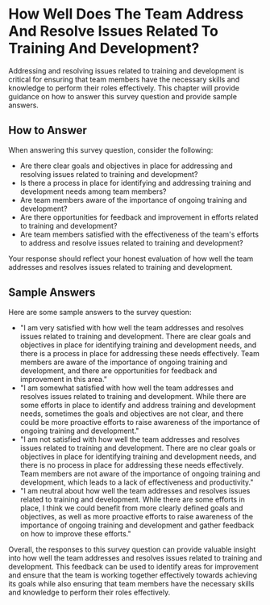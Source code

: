 How Well Does The Team Address And Resolve Issues Related To Training And Development?
=============================================================================================================

Addressing and resolving issues related to training and development is critical for ensuring that team members have the necessary skills and knowledge to perform their roles effectively. This chapter will provide guidance on how to answer this survey question and provide sample answers.

How to Answer
-------------

When answering this survey question, consider the following:

* Are there clear goals and objectives in place for addressing and resolving issues related to training and development?
* Is there a process in place for identifying and addressing training and development needs among team members?
* Are team members aware of the importance of ongoing training and development?
* Are there opportunities for feedback and improvement in efforts related to training and development?
* Are team members satisfied with the effectiveness of the team's efforts to address and resolve issues related to training and development?

Your response should reflect your honest evaluation of how well the team addresses and resolves issues related to training and development.

Sample Answers
--------------

Here are some sample answers to the survey question:

* "I am very satisfied with how well the team addresses and resolves issues related to training and development. There are clear goals and objectives in place for identifying training and development needs, and there is a process in place for addressing these needs effectively. Team members are aware of the importance of ongoing training and development, and there are opportunities for feedback and improvement in this area."
* "I am somewhat satisfied with how well the team addresses and resolves issues related to training and development. While there are some efforts in place to identify and address training and development needs, sometimes the goals and objectives are not clear, and there could be more proactive efforts to raise awareness of the importance of ongoing training and development."
* "I am not satisfied with how well the team addresses and resolves issues related to training and development. There are no clear goals or objectives in place for identifying training and development needs, and there is no process in place for addressing these needs effectively. Team members are not aware of the importance of ongoing training and development, which leads to a lack of effectiveness and productivity."
* "I am neutral about how well the team addresses and resolves issues related to training and development. While there are some efforts in place, I think we could benefit from more clearly defined goals and objectives, as well as more proactive efforts to raise awareness of the importance of ongoing training and development and gather feedback on how to improve these efforts."

Overall, the responses to this survey question can provide valuable insight into how well the team addresses and resolves issues related to training and development. This feedback can be used to identify areas for improvement and ensure that the team is working together effectively towards achieving its goals while also ensuring that team members have the necessary skills and knowledge to perform their roles effectively.
